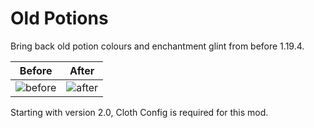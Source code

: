 # Old Potions

Bring back old potion colours and enchantment glint from before 1.19.4.

|Before|After|
|--|--|
|![before](https://user-images.githubusercontent.com/43531981/222223899-6d6c402c-702c-442c-a95c-a1f1b3cc10c4.png)|![after](https://user-images.githubusercontent.com/43531981/222223982-790c66ef-01f2-4753-a16e-e5527207fda1.png)|

Starting with version 2.0, Cloth Config is required for this mod.
